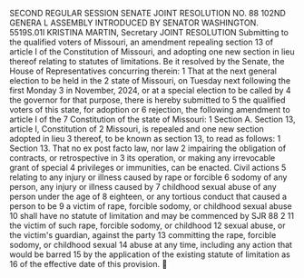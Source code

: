 SECOND REGULAR SESSION
SENATE JOINT RESOLUTION NO. 88
102ND GENERA L ASSEMBLY
INTRODUCED BY SENATOR WASHINGTON.
5519S.01I KRISTINA MARTIN, Secretary
JOINT RESOLUTION
Submitting to the qualified voters of Missouri, an amendment repealing section 13 of article I of
the Constitution of Missouri, and adopting one new section in lieu thereof relating to
statutes of limitations.
Be it resolved by the Senate, the House of Representatives concurring therein:
1 That at the next general election to be held in the
2 state of Missouri, on Tuesday next following the first Monday
3 in November, 2024, or at a special election to be called by
4 the governor for that purpose, there is hereby submitted to
5 the qualified voters of this state, for adoption or
6 rejection, the following amendment to article I of the
7 Constitution of the state of Missouri:
1 Section A. Section 13, article I, Constitution of
2 Missouri, is repealed and one new section adopted in lieu
3 thereof, to be known as section 13, to read as follows:
1 Section 13. That no ex post facto law, nor law
2 impairing the obligation of contracts, or retrospective in
3 its operation, or making any irrevocable grant of special
4 privileges or immunities, can be enacted. Civil actions
5 relating to any injury or illness caused by rape or forcible
6 sodomy of any person, any injury or illness caused by
7 childhood sexual abuse of any person under the age of
8 eighteen, or any tortious conduct that caused a person to be
9 a victim of rape, forcible sodomy, or childhood sexual abuse
10 shall have no statute of limitation and may be commenced by
SJR 88 2
11 the victim of such rape, forcible sodomy, or childhood
12 sexual abuse, or the victim's guardian, against the party
13 committing the rape, forcible sodomy, or childhood sexual
14 abuse at any time, including any action that would be barred
15 by the application of the existing statute of limitation as
16 of the effective date of this provision.
